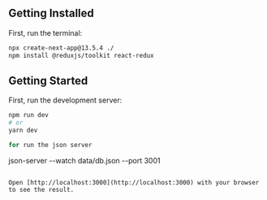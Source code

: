 ## Getting Installed

First, run the terminal:

```bash
npx create-next-app@13.5.4 ./
npm install @reduxjs/toolkit react-redux
```

## Getting Started

First, run the development server:

```bash
npm run dev
# or
yarn dev

for run the json server
```

json-server --watch data/db.json --port 3001

```

Open [http://localhost:3000](http://localhost:3000) with your browser to see the result.
```
